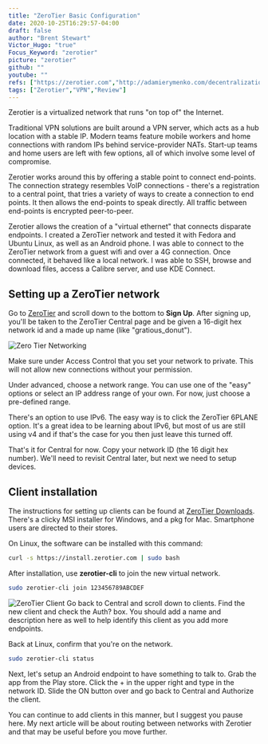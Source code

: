 ```yaml
---
title: "ZeroTier Basic Configuration"
date: 2020-10-25T16:29:57-04:00
draft: false
author: "Brent Stewart"
Victor_Hugo: "true"
Focus_Keyword: "zerotier"
picture: "zerotier"
github: ""
youtube: ""
refs: ["https://zerotier.com","http://adamierymenko.com/decentralization.html","https://www.zerotier.com/manual/#2_1_3", "https://github.com/zerotier"]
tags: ["Zerotier","VPN","Review"]
---
```

Zerotier is a virtualized network that runs "on top of" the Internet.

Traditional VPN solutions are built around a VPN server, which acts as a hub location with a stable IP.  Modern teams feature mobile workers and home connections with random IPs behind service-provider NATs.  Start-up teams and home users are left with few options, all of which involve some level of compromise.

Zerotier works around this by offering a stable point to connect end-points.  The connection strategy resembles VoIP connections - there's a registration to a central point, that tries a variety of ways to create a connection to end points.  It then allows the end-points to speak directly.  All traffic between end-points is encrypted peer-to-peer.

Zerotier allows the creation of a "virtual ethernet" that connects disparate endpoints.  I created a ZeroTier network and tested it with Fedora and Ubuntu Linux, as well as an Android phone.  I was able to connect to the ZeroTier network from a guest wifi and over a 4G connection.  Once connected, it behaved like a local network.  I was able to SSH, browse and download files, access a Calibre server, and use KDE Connect.

## Setting up a ZeroTier network
Go to [ZeroTier](https://www.zerotier.com) and scroll down to the bottom to __Sign Up__.  After signing up, you'll be taken to the ZeroTier Central page and be given a 16-digit hex network id and a made up name (like "gratious_donut").

![Zero Tier Networking](/ZTnetworks.png#floatright)

Make sure under Access Control that you set your network to private.  This will not allow new connections without your permission.

Under advanced, choose a network range.  You can use one of the "easy" options or select an IP address range of your own.  For now, just choose a pre-defined range.

There's an option to use IPv6.  The easy way is to click the ZeroTier 6PLANE option.  It's a great idea to be learning about IPv6, but most of us are still using v4 and if that's the case for you then just leave this turned off.

That's it for Central for now.  Copy your network ID (the 16 digit hex number).  We'll need to revisit Central later, but next we need to setup devices.

## Client installation
The instructions  for setting up clients can be found at [ZeroTier Downloads](https://www.zerotier.com/download).  There's a clicky MSI installer for Windows, and a pkg for Mac.  Smartphone users are directed to their stores.

On Linux, the software can be installed with this command:
```bash
curl -s https://install.zerotier.com | sudo bash  
```
After installation, use __zerotier-cli__ to join the new virtual network.
```bash
sudo zerotier-cli join 123456789ABCDEF  
```

![ZeroTier Client](/ZTclient.png#floatright)
Go back to Central and scroll down to clients.  Find the new client and check the Auth? box.  You should add a name and description here as well to help identify this client as you add more endpoints.

Back at Linux, confirm that you're on the network.

```bash
sudo zerotier-cli status
```

Next, let's setup an Android endpoint to have something to talk to.  Grab the app from the Play store.  Click the + in the upper right and type in the network ID.  Slide the ON button over and go back to Central and Authorize the client.

You can continue to add clients in this manner, but I suggest you pause here.  My next article will be about routing between networks with Zerotier and that may be useful before you move further.